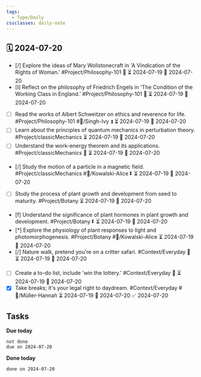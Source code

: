```yaml
---
tags:
  - Type/Daily
cssclasses: daily-note
---
```


## 🗓️ 2024-07-20

- [/] Explore the ideas of Mary Wollstonecraft in 'A Vindication of the Rights of Woman.' #Project/Philosophy-101 🔼 ⏳ 2024-07-19 📅 2024-07-20
- [I] Reflect on the philosophy of Friedrich Engels in 'The Condition of the Working Class in England.' #Project/Philosophy-101 🔺 ⏳ 2024-07-19 📅 2024-07-20
- [ ] Read the works of Albert Schweitzer on ethics and reverence for life. #Project/Philosophy-101 #👤/Singh-Ivy ⏫ ⏳ 2024-07-19 📅 2024-07-20
- [ ] Learn about the principles of quantum mechanics in perturbation theory. #Project/classicMechanics ⏳ 2024-07-19 📅 2024-07-20
- [ ] Understand the work-energy theorem and its applications. #Project/classicMechanics 🔺 ⏳ 2024-07-19 📅 2024-07-20
- [/] Study the motion of a particle in a magnetic field. #Project/classicMechanics #👤/Kowalski-Alice ⏬ ⏳ 2024-07-19 📅 2024-07-20
- [ ] Study the process of plant growth and development from seed to maturity. #Project/Botany ⏳ 2024-07-19 📅 2024-07-20
- [f] Understand the significance of plant hormones in plant growth and development. #Project/Botany ⏬ ⏳ 2024-07-19 📅 2024-07-20
- [*] Explore the physiology of plant responses to light and photomorphogenesis. #Project/Botany #👤/Kowalski-Alice ⏳ 2024-07-19 📅 2024-07-20
- [/] Nature walk, pretend you're on a critter safari. #Context/Everyday 🔽 ⏳ 2024-07-19 📅 2024-07-20
- [ ] Create a to-do list, include 'win the lottery.' #Context/Everyday 🔽 ⏳ 2024-07-19 📅 2024-07-20
- [x] Take breaks; it's your legal right to daydream. #Context/Everyday #👤/Müller-Hannah ⏳ 2024-07-19 📅 2024-07-20 ✅ 2024-07-20

## Tasks

**Due today**

```tasks
not done
due on 2024-07-20
```

**Done today**

```tasks
done on 2024-07-20
```
            